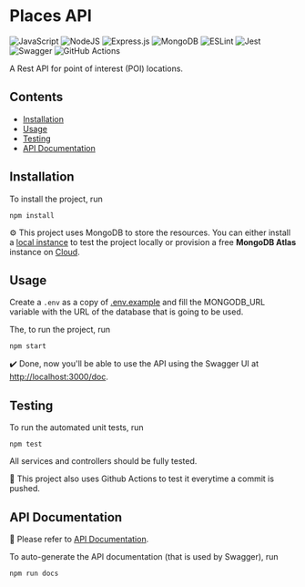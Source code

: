# Places API
![JavaScript](https://img.shields.io/badge/javascript-%23323330.svg?style=for-the-badge&logo=javascript&logoColor=%23F7DF1E)
![NodeJS](https://img.shields.io/badge/node.js-6DA55F?style=for-the-badge&logo=node.js&logoColor=white)
![Express.js](https://img.shields.io/badge/express.js-%23404d59.svg?style=for-the-badge&logo=express&logoColor=%2361DAFB)
![MongoDB](https://img.shields.io/badge/MongoDB-%234ea94b.svg?style=for-the-badge&logo=mongodb&logoColor=white)
![ESLint](https://img.shields.io/badge/ESLint-4B3263?style=for-the-badge&logo=eslint&logoColor=white)
![Jest](https://img.shields.io/badge/-jest-%23C21325?style=for-the-badge&logo=jest&logoColor=white)
![Swagger](https://img.shields.io/badge/-Swagger-%23Clojure?style=for-the-badge&logo=swagger&logoColor=white)
![GitHub Actions](https://img.shields.io/badge/github%20actions-%232671E5.svg?style=for-the-badge&logo=githubactions&logoColor=white)

A Rest API for point of interest (POI) locations.

## Contents
 - [Installation](#installation)
 - [Usage](#usage)
 - [Testing](#testing)
 - [API Documentation](#api-documentation)

## Installation

To install the project, run

    npm install

:gear: This project uses MongoDB to store the resources. You can either install a [local instance](https://www.mongodb.com/docs/manual/installation/) to test the project locally or provision a free __MongoDB Atlas__ instance on [Cloud](https://www.mongodb.com/atlas/database?tck=docs_server).

## Usage

Create a `.env` as a copy of [.env.example](/.env.example) and fill the MONGODB_URL variable with the URL of the database that is going to be used.

The, to run the project, run

    npm start

:heavy_check_mark: Done, now you'll be able to use the API using the Swagger UI at [http://localhost:3000/doc](http://localhost:3000/doc).

## Testing

To run the automated unit tests, run

    npm test

All services and controllers should be fully tested.

:robot: This project also uses Github Actions to test it everytime a commit is pushed.

## API Documentation

:rocket: Please refer to [API Documentation](./ApiDocumentation.md).

To auto-generate the API documentation (that is used by Swagger), run

    npm run docs
